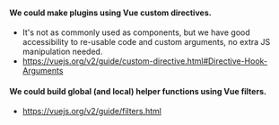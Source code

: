 #### We could make plugins using Vue custom directives.
  - It's not as commonly used as components, but we have good accessibility to re-usable code and custom arguments, no extra JS manipulation needed.
  - https://vuejs.org/v2/guide/custom-directive.html#Directive-Hook-Arguments

#### We could build global (and local) helper functions using Vue filters.
  - https://vuejs.org/v2/guide/filters.html
